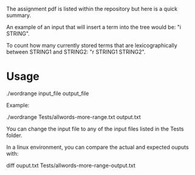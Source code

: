 The assignment pdf is listed within the repository but here is a quick summary. 

An example of an input that will insert a term into the tree would be: "i STRING".

To count how many currently stored terms that are lexicographically between STRING1 and STRING2: "r STRING1 STRING2".

# Usage

./wordrange input_file output_file

Example:

./wordrange Tests/allwords-more-range.txt output.txt

You can change the input file to any of the input files listed in the Tests folder.

In a linux environment, you can compare the actual and expected ouputs with:

diff ouput.txt Tests/allwords-more-range-output.txt



